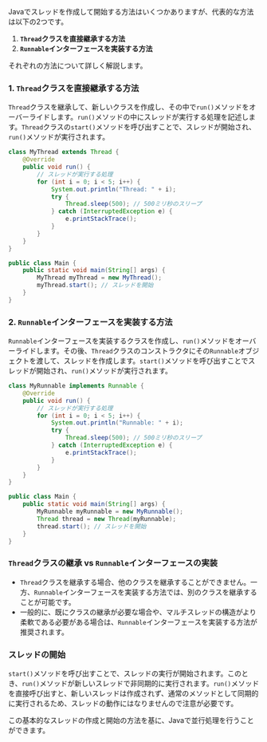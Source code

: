 Javaでスレッドを作成して開始する方法はいくつかありますが、代表的な方法は以下の2つです。

1. **`Thread`クラスを直接継承する方法**
2. **`Runnable`インターフェースを実装する方法**

それぞれの方法について詳しく解説します。

### 1. `Thread`クラスを直接継承する方法
`Thread`クラスを継承して、新しいクラスを作成し、その中で`run()`メソッドをオーバーライドします。`run()`メソッドの中にスレッドが実行する処理を記述します。`Thread`クラスの`start()`メソッドを呼び出すことで、スレッドが開始され、`run()`メソッドが実行されます。

```java
class MyThread extends Thread {
    @Override
    public void run() {
        // スレッドが実行する処理
        for (int i = 0; i < 5; i++) {
            System.out.println("Thread: " + i);
            try {
                Thread.sleep(500); // 500ミリ秒のスリープ
            } catch (InterruptedException e) {
                e.printStackTrace();
            }
        }
    }
}

public class Main {
    public static void main(String[] args) {
        MyThread myThread = new MyThread();
        myThread.start(); // スレッドを開始
    }
}
```

### 2. `Runnable`インターフェースを実装する方法
`Runnable`インターフェースを実装するクラスを作成し、`run()`メソッドをオーバーライドします。その後、`Thread`クラスのコンストラクタにその`Runnable`オブジェクトを渡して、スレッドを作成します。`start()`メソッドを呼び出すことでスレッドが開始され、`run()`メソッドが実行されます。

```java
class MyRunnable implements Runnable {
    @Override
    public void run() {
        // スレッドが実行する処理
        for (int i = 0; i < 5; i++) {
            System.out.println("Runnable: " + i);
            try {
                Thread.sleep(500); // 500ミリ秒のスリープ
            } catch (InterruptedException e) {
                e.printStackTrace();
            }
        }
    }
}

public class Main {
    public static void main(String[] args) {
        MyRunnable myRunnable = new MyRunnable();
        Thread thread = new Thread(myRunnable);
        thread.start(); // スレッドを開始
    }
}
```

### `Thread`クラスの継承 vs `Runnable`インターフェースの実装

- `Thread`クラスを継承する場合、他のクラスを継承することができません。一方、`Runnable`インターフェースを実装する方法では、別のクラスを継承することが可能です。
- 一般的に、既にクラスの継承が必要な場合や、マルチスレッドの構造がより柔軟である必要がある場合は、`Runnable`インターフェースを実装する方法が推奨されます。

### スレッドの開始
`start()`メソッドを呼び出すことで、スレッドの実行が開始されます。このとき、`run()`メソッドが新しいスレッドで非同期的に実行されます。`run()`メソッドを直接呼び出すと、新しいスレッドは作成されず、通常のメソッドとして同期的に実行されるため、スレッドの動作にはなりませんので注意が必要です。

この基本的なスレッドの作成と開始の方法を基に、Javaで並行処理を行うことができます。
